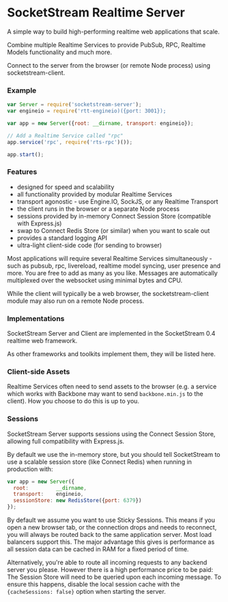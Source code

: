 # SocketStream Realtime Server

A simple way to build high-performing realtime web applications that scale.

Combine multiple Realtime Services to provide PubSub, RPC, Realtime Models functionality and much more.

Connect to the server from the browser (or remote Node process) using socketstream-client.


### Example

```js
var Server = require('socketstream-server');
var engineio = require('rtt-engineio)({port: 3001});

var app = new Server({root: __dirname, transport: engineio});

// Add a Realtime Service called "rpc"
app.service('rpc', require('rts-rpc')());

app.start();
```

### Features

* designed for speed and scalability
* all functionality provided by modular Realtime Services
* transport agonostic - use Engine.IO, SockJS, or any Realtime Transport
* the client runs in the browser or a separate Node process
* sessions provided by in-memory Connect Session Store (compatible with Express.js)
* swap to Connect Redis Store (or similar) when you want to scale out
* provides a standard logging API
* ultra-light client-side code (for sending to browser)


Most applications will require several Realtime Services simultaneously - such as pubsub, rpc, livereload, realtime model syncing, user presence and more. You are free to add as many as you like. Messages are automatically multiplexed over the websocket using minimal bytes and CPU.

While the client will typically be a web browser, the socketstream-client module may also run on a remote Node process.


### Implementations

SocketStream Server and Client are implemented in the SocketStream 0.4 realtime web framework. 

As other frameworks and toolkits implement them, they will be listed here.


### Client-side Assets

Realtime Services often need to send assets to the browser (e.g. a service which works with Backbone may want to send `backbone.min.js` to the client). How you choose to do this is up to you.


### Sessions

SocketStream Server supports sessions using the Connect Session Store, allowing full compatibility with Express.js.

By default we use the in-memory store, but you should tell SocketStream to use a scalable session store (like Connect Redis) when running in production with:

```js
var app = new Server({
  root:         __dirname,
  transport:    engineio,
  sessionStore: new RedisStore({port: 6379})
});
```

By default we assume you want to use Sticky Sessions. This means if you open a new browser tab, or the connection drops and needs to reconnect, you will always be routed back to the same application server. Most load balancers support this. The major advantage this gives is performance as all session data can be cached in RAM for a fixed period of time.

Alternatively, you're able to route all incoming requests to any backend server you please. However there is a high performance price to be paid: The Session Store will need to be queried upon each incoming message. To ensure this happens, disable the local session cache with the `{cacheSessions: false}` option when starting the server.